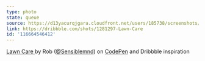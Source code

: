 ```yaml
---
type: photo
state: queue
source: https://d13yacurqjgara.cloudfront.net/users/185738/screenshots/1281297/lawn-care.jpg
link: https://dribbble.com/shots/1281297-Lawn-Care
id: '116664546412'
---
```

<p data-height="332" data-theme-id="51" data-slug-hash="WbmNNP" data-default-tab="result" data-user="Sensiblemnd" class='codepen'><a href='http://codepen.io/Sensiblemnd/pen/WbmNNP/'>Lawn Care </a> by Rob (<a href='http://codepen.io/Sensiblemnd'>@Sensiblemnd</a>) on <a href='http://codepen.io'>CodePen</a> and Dribbble inspiration</p>
